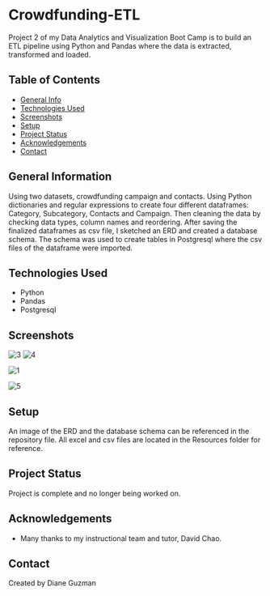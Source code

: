 # Crowdfunding-ETL
Project 2 of my Data Analytics and Visualization Boot Camp is to build an ETL pipeline using Python and Pandas where the data is extracted, transformed and loaded.

## Table of Contents
* [General Info](#general-information)
* [Technologies Used](#technologies-used)
* [Screenshots](#screenshots)
* [Setup](#setup)
* [Project Status](#project-status)
* [Acknowledgements](#acknowledgements)
* [Contact](#contact)


## General Information
Using two datasets, crowdfunding campaign and contacts. Using Python dictionaries and regular expressions to create four different dataframes: Category, Subcategory, Contacts and Campaign. Then cleaning the data by checking data types, column names and reordering. After saving the finalized dataframes as csv file, I sketched an ERD and created a database schema.  The schema was used to create tables in Postgresql where the csv files of the dataframe were imported. 


## Technologies Used
- Python
- Pandas
- Postgresql


## Screenshots
![3](https://user-images.githubusercontent.com/117790100/223793557-c0d61c5e-0343-4fdd-ab9f-e069cb0fb470.png)
![4](https://user-images.githubusercontent.com/117790100/223793559-8daef0f5-1634-401b-a39f-917532d38ba3.png)

![1](https://user-images.githubusercontent.com/117790100/223793552-b52c3572-0dca-4b3a-b9dc-daf15c90a7ce.png)

![5](https://user-images.githubusercontent.com/117790100/223793560-3cb51ed1-2f79-4aad-9d6f-3416e9baa948.png)

## Setup
An image of the ERD and the database schema can be referenced in the repository file. All excel and csv files are located in the Resources folder for reference.


## Project Status
Project is complete and no longer being worked on.


## Acknowledgements
- Many thanks to my instructional team and tutor, David Chao.


## Contact
Created by Diane Guzman

